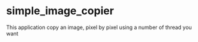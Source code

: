 # simple_image_copier
This application copy an image, pixel by pixel using a number of thread you want
